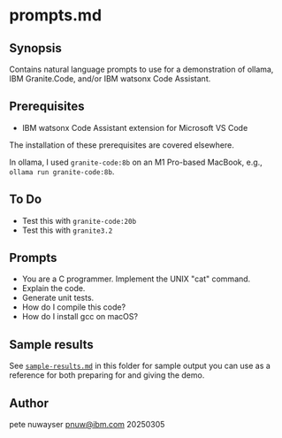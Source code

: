 # prompts.md

## Synopsis

Contains natural language prompts to use for a demonstration of ollama, IBM Granite.Code, and/or IBM watsonx Code Assistant.

## Prerequisites

- IBM watsonx Code Assistant extension for Microsoft VS Code

The installation of these prerequisites are covered elsewhere.

In ollama, I used `granite-code:8b` on an M1 Pro-based MacBook, e.g., `ollama run granite-code:8b`.

## To Do

- Test this with `granite-code:20b`
- Test this with `granite3.2`

## Prompts

- You are a C programmer. Implement the UNIX "cat" command.
- Explain the code.
- Generate unit tests.
- How do I compile this code?
- How do I install gcc on macOS?

## Sample results

See [`sample-results.md`](./sample-results) in this folder for sample output you can use as a reference for both preparing for and giving the demo.

## Author

pete nuwayser pnuw@ibm.com 20250305
